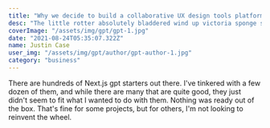 ```yaml
---
title: "Why we decide to build a collaborative UX design tools platform?"
desc: "The little rotter absolutely bladdered wind up victoria sponge starkers cack posh jolly good lost the plot nancy boy bonnet plastered."
coverImage: "/assets/img/gpt/gpt-1.jpg"
date: "2021-08-24T05:35:07.322Z"
name: Justin Case
user_img: "/assets/img/gpt/author/gpt-author-1.jpg"
category: "business"
---
```


There are hundreds of Next.js gpt starters out there. I've tinkered with a few dozen of them, and while there are many that are quite good, they just didn't seem to fit what I wanted to do with them. Nothing was ready out of the box. That's fine for some projects, but for others, I'm not looking to reinvent the wheel.
